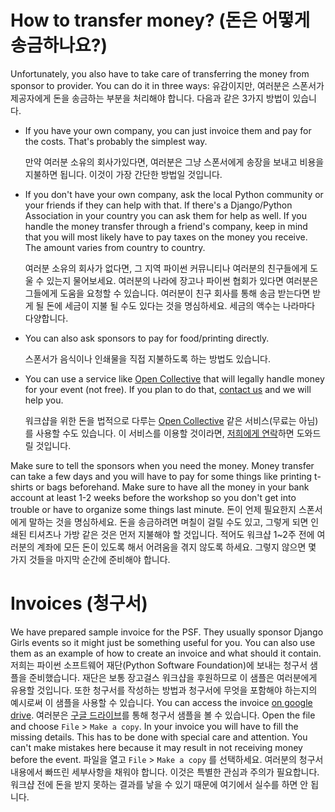 # How to transfer money? (돈은 어떻게 송금하나요?)

Unfortunately, you also have to take care of transferring the money from sponsor to provider. You can do it in three ways:
유감이지만, 여러분은 스폰서가 제공자에게 돈을 송금하는 부분을 처리해야 합니다. 다음과 같은 3가지 방법이 있습니다.
- If you have your own company, you can just invoice them and pay for the costs. That's probably the simplest way.

  만약 여러분 소유의 회사가있다면, 여러분은 그냥 스폰서에게 송장을 보내고 비용을 지불하면 됩니다. 이것이 가장 간단한 방법일 것입니다.
- If you don't have your own company, ask the local Python community or your friends if they can help with that. If there's a Django/Python Association in your country you can ask them for help as well. If you handle the money transfer through a friend's company, keep in mind that you will most likely have to pay taxes on the money you receive. The amount varies from country to country.

  여러분 소유의 회사가 없다면, 그 지역 파이썬 커뮤니티나 여러분의 친구들에게 도울 수 있는지 물어보세요. 여러분의 나라에 장고나 파이썬 협회가 있다면 여러분은 그들에게 도움을 요청할 수 있습니다. 여러분이 친구 회사를 통해 송금 받는다면 받게 될 돈에 세금이 지불 될 수도 있다는 것을 명심하세요. 세금의 액수는 나라마다 다양합니다.
- You can also ask sponsors to pay for food/printing directly.

  스폰서가 음식이나 인쇄물을 직접 지불하도록 하는 방법도 있습니다.
- You can use a service like [Open Collective](https://opencollective.com/) that will legally handle money for your event (not free). If you plan to do that, [contact us](mailto:hello@djangogirls.org) and we will help you.

  워크샵을 위한 돈을 법적으로 다루는 [Open Collective](https://opencollective.com/) 같은 서비스(무료는 아님)를 사용할 수도 있습니다. 이 서비스를 이용할 것이라면, [저희에게 연락](mailto:hello@djangogirls.org)하면 도와드릴 것입니다. 

Make sure to tell the sponsors when you need the money. Money transfer can take a few days and you will have to pay for some things like printing t-shirts or bags beforehand. Make sure to have all the money in your bank account at least 1-2 weeks before the workshop so you don't get into trouble or have to organize some things last minute.
돈이 언제 필요한지 스폰서에게 말하는 것을 명심하세요. 돈을 송금하려면 며칠이 걸릴 수도 있고, 그렇게 되면 인쇄된 티셔츠나 가방 같은 것은 먼저 지불해야 할 것입니다. 적어도 워크샵 1~2주 전에 여러분의 계좌에 모든 돈이 있도록 해서 어려움을 겪지 않도록 하세요. 그렇지 않으면 몇 가지 것들을 마지막 순간에 준비해야 합니다.


# Invoices (청구서)

We have prepared sample invoice for the PSF. They usually sponsor Django Girls events so it might just be something useful for you. You can also use them as an example of how to create an invoice and what should it contain.
저희는 파이썬 소프트웨어 재단(Python Software Foundation)에 보내는 청구서 샘플을 준비했습니다. 재단은 보통 장고걸스 워크샵을 후원하므로 이 샘플은 여러분에게 유용할 것입니다. 또한 청구서를 작성하는 방법과 청구서에 무엇을 포함해야 하는지의 예시로써 이 샘플을 사용할 수 있습니다.
You can access the invoice [on google drive](https://drive.google.com/folderview?id=0Bxl42ERX5iVAfjM0SWtlaC0xaHd1cUZDWXdCajVxdW9FVmhLd2pQTHdnazVWa01fN1pvOXc&usp=sharing).
여러분은 [구글 드라이브](https://drive.google.com/folderview?id=0Bxl42ERX5iVAfjM0SWtlaC0xaHd1cUZDWXdCajVxdW9FVmhLd2pQTHdnazVWa01fN1pvOXc&usp=sharing)를 통해 청구서 샘플을 볼 수 있습니다.
Open the file and choose `File` > `Make a copy`. In your invoice you will have to fill the missing details. This has to be done with special care and attention. You can't make mistakes here because it may result in not receiving money before the event.
파일을 열고 `File` > `Make a copy` 를 선택하세요. 여러분의 청구서 내용에서 빠뜨린 세부사항을 채워야 합니다. 이것은 특별한 관심과 주의가 필요합니다. 워크샵 전에 돈을 받지 못하는 결과를 낳을 수 있기 때문에 여기에서 실수를 하면 안 됩니다.
